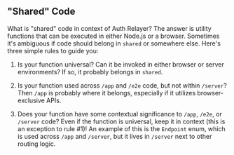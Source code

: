 ## "Shared" Code

What is "shared" code in context of Auth Relayer? The answer is utility functions that can be executed in either Node.js or a browser. Sometimes it's ambiguous if code should belong in `shared` or somewhere else. Here's three simple rules to guide you:

1. Is your function universal? Can it be invoked in either browser or server environments? If so, it probably belongs in `shared`.

2. Is your function used across `/app` and `/e2e` code, but not within `/server`? Then `/app` is probably where it belongs, especially if it utilizes browser-exclusive APIs.

3. Does your function have some contextual significance to `/app`, `/e2e`, or `/server` code? Even if the function is universal, keep it in context (this is an exception to rule #1)! An example of this is the `Endpoint` enum, which is used across `/app` and `/server`, but it lives in `/server` next to other routing logic.
